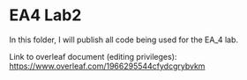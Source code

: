 # EA4 Lab2

In this folder, I will publish all code being used for the EA_4 lab. 

Link to overleaf document (editing privileges): https://www.overleaf.com/1966295544cfydcgrybvkm

